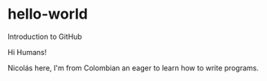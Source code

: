 # hello-world
Introduction to GitHub

Hi Humans!

Nicolás here, I'm from Colombian an eager to learn how to write programs.
